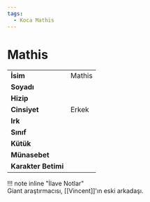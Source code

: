 ```yaml
---
tags:
  - Koca Mathis
---  
```

# Mathis   
|  |  |  
|---|---|  
| **İsim** | Mathis |  
| **Soyadı** |  |  
| **Hizip** |  |  
| **Cinsiyet** | Erkek |  
| **Irk** |  |  
| **Sınıf** |  |  
| **Kütük** |  |  
| **Münasebet** |  |  
| **Karakter Betimi** |  |  
  
  
!!! note inline "İlave Notlar"  
	Giant araştırmacısı, [[Vincent]]'ın eski arkadaşı.  
  
  

